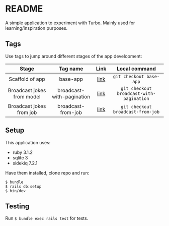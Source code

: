# README

A simple application to experiment with Turbo. Mainly used for learning/inspiration purposes.

## Tags

Use tags to jump around different stages of the app development:

|Stage |Tag name | Link | Local command |
| :---: | :---: | :--: | :---: |
|Scaffold of app | base-app | [link](https://github.com/maikhel/hotwire-jokes/tree/base-app) | `git checkout base-app`
|Broadcast jokes from model | broadcast-with-pagination |[link](https://github.com/maikhel/hotwire-jokes/tree/broadcast-with-pagination) | `git checkout broadcast-with-pagination`
|Broadcast jokes from job | broadcast-from-job | [link](https://github.com/maikhel/hotwire-jokes/tree/broadcast-from-job) | `git checkout broadcast-from-job`

## Setup

This application uses:
- ruby 3.1.2
- sqlite 3
- sidekiq 7.2.1

Have them installed, clone repo and run:

```
$ bundle
$ rails db:setup
$ bin/dev
```

## Testing

Run `$ bundle exec rails test` for tests.
